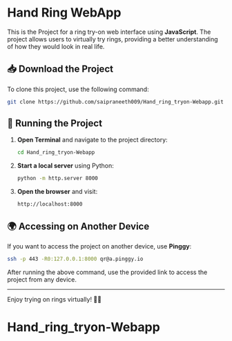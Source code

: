 # Hand Ring WebApp

This is the Project for a ring try-on web interface using **JavaScript**. The project allows users to virtually try rings, providing a better understanding of how they would look in real life.

## 📥 Download the Project

To clone this project, use the following command:

```sh
git clone https://github.com/saipraneeth009/Hand_ring_tryon-Webapp.git
```

## 🚀 Running the Project

1. **Open Terminal** and navigate to the project directory:

   ```sh
   cd Hand_ring_tryon-Webapp
   ```

2. **Start a local server** using Python:

   ```sh
   python -m http.server 8000
   ```

3. **Open the browser** and visit:

   ```
   http://localhost:8000
   ```

## 🌍 Accessing on Another Device

If you want to access the project on another device, use **Pinggy**:

```sh
ssh -p 443 -R0:127.0.0.1:8000 qr@a.pinggy.io
```

After running the above command, use the provided link to access the project from any device.

---

Enjoy trying on rings virtually! 💍✨

# Hand_ring_tryon-Webapp
